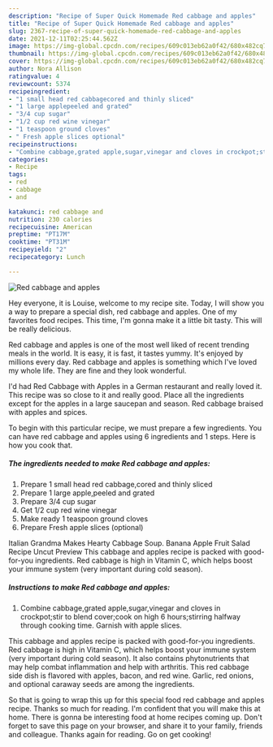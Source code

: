 ```yaml
---
description: "Recipe of Super Quick Homemade Red cabbage and apples"
title: "Recipe of Super Quick Homemade Red cabbage and apples"
slug: 2367-recipe-of-super-quick-homemade-red-cabbage-and-apples
date: 2021-12-11T02:25:44.562Z
image: https://img-global.cpcdn.com/recipes/609c013eb62a0f42/680x482cq70/red-cabbage-and-apples-recipe-main-photo.jpg
thumbnail: https://img-global.cpcdn.com/recipes/609c013eb62a0f42/680x482cq70/red-cabbage-and-apples-recipe-main-photo.jpg
cover: https://img-global.cpcdn.com/recipes/609c013eb62a0f42/680x482cq70/red-cabbage-and-apples-recipe-main-photo.jpg
author: Nora Allison
ratingvalue: 4
reviewcount: 5374
recipeingredient:
- "1 small head red cabbagecored and thinly sliced"
- "1 large applepeeled and grated"
- "3/4 cup sugar"
- "1/2 cup red wine vinegar"
- "1 teaspoon ground cloves"
- " Fresh apple slices optional"
recipeinstructions:
- "Combine cabbage,grated apple,sugar,vinegar and cloves in crockpot;stir to blend cover;cook on high 6 hours;stirring halfway through cooking time. Garnish with apple slices."
categories:
- Recipe
tags:
- red
- cabbage
- and

katakunci: red cabbage and 
nutrition: 230 calories
recipecuisine: American
preptime: "PT17M"
cooktime: "PT31M"
recipeyield: "2"
recipecategory: Lunch

---
```



![Red cabbage and apples](https://img-global.cpcdn.com/recipes/609c013eb62a0f42/680x482cq70/red-cabbage-and-apples-recipe-main-photo.jpg)

Hey everyone, it is Louise, welcome to my recipe site. Today, I will show you a way to prepare a special dish, red cabbage and apples. One of my favorites food recipes. This time, I'm gonna make it a little bit tasty. This will be really delicious.

Red cabbage and apples is one of the most well liked of recent trending meals in the world. It is easy, it is fast, it tastes yummy. It's enjoyed by millions every day. Red cabbage and apples is something which I've loved my whole life. They are fine and they look wonderful.

I'd had Red Cabbage with Apples in a German restaurant and really loved it. This recipe was so close to it and really good. Place all the ingredients except for the apples in a large saucepan and season. Red cabbage braised with apples and spices.


To begin with this particular recipe, we must prepare a few ingredients. You can have red cabbage and apples using 6 ingredients and 1 steps. Here is how you cook that.

<!--inarticleads1-->

##### The ingredients needed to make Red cabbage and apples:

1. Prepare 1 small head red cabbage,cored and thinly sliced
1. Prepare 1 large apple,peeled and grated
1. Prepare 3/4 cup sugar
1. Get 1/2 cup red wine vinegar
1. Make ready 1 teaspoon ground cloves
1. Prepare  Fresh apple slices (optional)


Italian Grandma Makes Hearty Cabbage Soup. Banana Apple Fruit Salad Recipe Uncut Preview This cabbage and apples recipe is packed with good-for-you ingredients. Red cabbage is high in Vitamin C, which helps boost your immune system (very important during cold season). 

<!--inarticleads2-->

##### Instructions to make Red cabbage and apples:

1. Combine cabbage,grated apple,sugar,vinegar and cloves in crockpot;stir to blend cover;cook on high 6 hours;stirring halfway through cooking time. Garnish with apple slices.


This cabbage and apples recipe is packed with good-for-you ingredients. Red cabbage is high in Vitamin C, which helps boost your immune system (very important during cold season). It also contains phytonutrients that may help combat inflammation and help with arthritis. This red cabbage side dish is flavored with apples, bacon, and red wine. Garlic, red onions, and optional caraway seeds are among the ingredients. 

So that is going to wrap this up for this special food red cabbage and apples recipe. Thanks so much for reading. I'm confident that you will make this at home. There is gonna be interesting food at home recipes coming up. Don't forget to save this page on your browser, and share it to your family, friends and colleague. Thanks again for reading. Go on get cooking!
